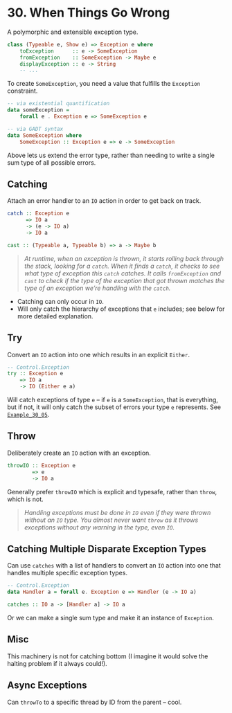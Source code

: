 # 30. When Things Go Wrong

A polymorphic and extensible exception type.

```hs
class (Typeable e, Show e) => Exception e where
    toException      :: e -> SomeException
    fromException    :: SomeException -> Maybe e
    displayException :: e -> String
    -- ...
```

To create `SomeException`, you need a value that fulfills the `Exception` constraint.

```hs
-- via existential quantification
data someException =
    forall e . Exception e => SomeException e

-- via GADT syntax
data SomeException where
    SomeException :: Exception e => e -> SomeException
```

Above lets us extend the error type, rather than needing to write a single sum type of all possible errors.


## Catching

Attach an error handler to an `IO` action in order to get back on track.

```hs
catch :: Exception e
      => IO a
      -> (e -> IO a)
      -> IO a
```

```hs
cast :: (Typeable a, Typeable b) => a -> Maybe b
```

> _At runtime, when an exception is thrown, it starts rolling back through the stack, looking for a `catch`. When it finds a `catch`, it checks to see what type of exception this `catch` catches. It calls `fromException` and `cast` to check if the type of the exception that got thrown matches the type of an exception we’re handling with the `catch`._

- Catching can only occur in `IO`.
- Will only catch the hierarchy of exceptions that `e` includes; see below for more detailed explanation.


## Try

Convert an `IO` action into one which results in an explicit `Either`.

```hs
-- Control.Exception
try :: Exception e
    => IO a
    -> IO (Either e a)
```

Will catch exceptions of type `e` – if `e` is a `SomeException`, that is everything, but if not, it will only catch the subset of errors your type `e` represents. See [`Example_30_05`](Example_30_05.hs).


## Throw

Deliberately create an `IO` action with an exception.

```hs
throwIO :: Exception e
        => e
        -> IO a
```

Generally prefer `throwIO` which is explicit and typesafe, rather than `throw`, which is not.

> _Handling exceptions must be done in `IO` even if they were thrown without an `IO` type. You almost never want `throw` as it throws exceptions without any warning in the type, even `IO`._


## Catching Multiple Disparate Exception Types

Can use `catches` with a list of handlers to convert an `IO` action into one that handles multiple specific exception types.

```hs
-- Control.Exception
data Handler a = forall e. Exception e => Handler (e -> IO a)

catches :: IO a -> [Handler a] -> IO a
```

Or we can make a single sum type and make it an instance of `Exception`.

## Misc

This machinery is not for catching bottom (I imagine it would solve the halting problem if it always could!).

## Async Exceptions

Can `throwTo` to a specific thread by ID from the parent – cool.
